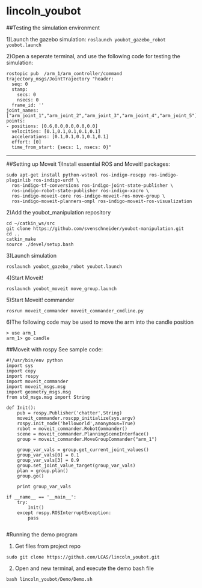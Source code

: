 # lincoln_youbot

##Testing the simulation environment

1)Launch the gazebo simulation:
``` roslaunch youbot_gazebo_robot youbot.launch  ```

2)Open a seperate terminal, and use the following code for testing the simulation:
```
rostopic pub  /arm_1/arm_controller/command trajectory_msgs/JointTrajectory "header:
  seq: 0
  stamp:
    secs: 0
    nsecs: 0
  frame_id: ''
joint_names: ["arm_joint_1","arm_joint_2","arm_joint_3","arm_joint_4","arm_joint_5"]
points:
- positions: [0.6,0.0,0.0,0.0,0.0]
  velocities: [0.1,0.1,0.1,0.1,0.1]
  accelerations: [0.1,0.1,0.1,0.1,0.1]
  effort: [0]
  time_from_start: {secs: 1, nsecs: 0}"
```
---

##Setting up Moveit
1)Install essential ROS and Moveit! packages:
```
sudo apt-get install python-wstool ros-indigo-roscpp ros-indigo-pluginlib ros-indigo-urdf \
  ros-indigo-tf-conversions ros-indigo-joint-state-publisher \
  ros-indigo-robot-state-publisher ros-indigo-xacro \
  ros-indigo-moveit-core ros-indigo-moveit-ros-move-group \
  ros-indigo-moveit-planners-ompl ros-indigo-moveit-ros-visualization
```
2)Add the youbot_manipulation repository
```
cd ~/catkin_ws/src
git clone https://github.com/svenschneider/youbot-manipulation.git
cd ..
catkin_make
source ./devel/setup.bash
```
3)Launch simulation
```
roslaunch youbot_gazebo_robot youbot.launch 
```
4)Start Moveit!
```
roslaunch youbot_moveit move_group.launch
```
5)Start Moveit! commander
```
rosrun moveit_commander moveit_commander_cmdline.py
```
6)The following code may be used to move the arm into the candle position
```
> use arm_1
arm_1> go candle
```
##Moveit with rospy
See sample code:
```
#!/usr/bin/env python
import sys
import copy
import rospy
import moveit_commander
import moveit_msgs.msg
import geometry_msgs.msg
from std_msgs.msg import String

def Init():
	pub = rospy.Publisher('chatter',String)
	moveit_commander.roscpp_initialize(sys.argv)
	rospy.init_node('helloworld',anonymous=True)
	robot = moveit_commander.RobotCommander()
	scene = moveit_commander.PlanningSceneInterface()
	group = moveit_commander.MoveGroupCommander("arm_1")
	
	group_var_vals = group.get_current_joint_values()
	group_var_vals[0] = 0.1
	group_var_vals[3] = 0.9
	group.set_joint_value_target(group_var_vals)
	plan = group.plan()
	group.go()
	
	print group_var_vals

if __name__ == '__main__':
	try:
		Init()
	except rospy.ROSInterruptException:
		pass
			
```
#Running the demo program
1) Get files from project repo
```
sudo git clone https://github.com/LCAS/lincoln_youbot.git
```
2) Open and new terminal, and execute the demo bash file
```
bash lincoln_youbot/Demo/Demo.sh
```
